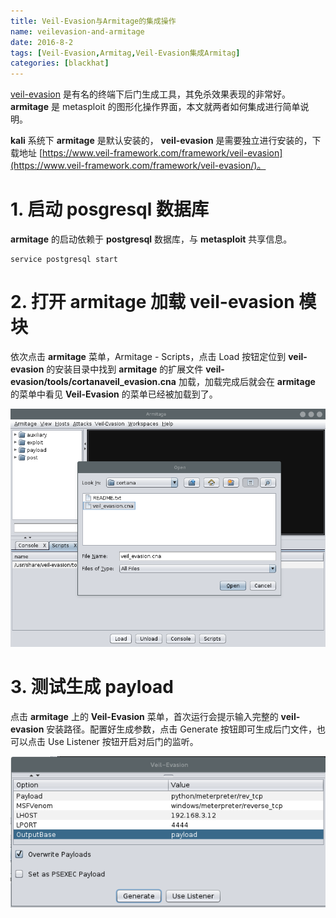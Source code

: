 ```yaml
---
title: Veil-Evasion与Armitage的集成操作
name: veilevasion-and-armitage
date: 2016-8-2
tags: [Veil-Evasion,Armitag,Veil-Evasion集成Armitag]
categories: [blackhat]
---
```


[veil-evasion](https://www.veil-framework.com/framework/veil-evasion/) 是有名的终端下后门生成工具，其免杀效果表现的非常好。**armitage** 是 metasploit 的图形化操作界面，本文就两者如何集成进行简单说明。

**kali** 系统下 **armitage** 是默认安装的， **veil-evasion** 是需要独立进行安装的，下载地址 [https://www.veil-framework.com/framework/veil-evasion](https://www.veil-framework.com/framework/veil-evasion/)。

# 1. 启动 posgresql 数据库

**armitage** 的启动依赖于 **postgresql** 数据库，与 **metasploit** 共享信息。

```shell
service postgresql start
```

# 2. 打开 armitage 加载 veil-evasion 模块

依次点击 **armitage** 菜单，Armitage - Scripts，点击 Load 按钮定位到 **veil-evasion** 的安装目录中找到 **armitage** 的扩展文件 **veil-evasion/tools/cortanaveil_evasion.cna** 加载，加载完成后就会在 **armitage** 的菜单中看见 **Veil-Evasion** 的菜单已经被加载到了。

<img src="/images/armitage-veilevasion_1.png" alt="VeilEvasion与Armitage的集成操作"/>

# 3. 测试生成 payload

点击 **armitage** 上的 **Veil-Evasion** 菜单，首次运行会提示输入完整的 **veil-evasion** 安装路径。配置好生成参数，点击 Generate 按钮即可生成后门文件，也可以点击 Use Listener 按钮开启对后门的监听。

<img src="/images/armitage-veilevasion_2.png" alt="VeilEvasion与Armitage的集成操作"/>

